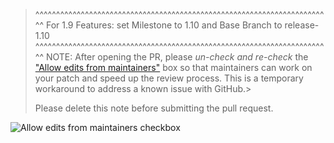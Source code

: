 >^^^^^^^^^^^^^^^^^^^^^^^^^^^^^^^^^^^^^^^^^^^^^^^^^^^^^^^^^^^^^^^^^^^^^^^^
> For 1.9 Features: set Milestone to 1.10 and Base Branch to release-1.10
>^^^^^^^^^^^^^^^^^^^^^^^^^^^^^^^^^^^^^^^^^^^^^^^^^^^^^^^^^^^^^^^^^^^^^^^^
> NOTE: After opening the PR, please *un-check and re-check* the ["Allow edits from maintainers"](https://help.github.com/articles/allowing-changes-to-a-pull-request-branch-created-from-a-fork/) box so that maintainers can work on your patch and speed up the review process. This is a temporary workaround to address a known issue with GitHub.> 
>
> Please delete this note before submitting the pull request.

![Allow edits from maintainers checkbox](https://help.github.com/assets/images/help/pull_requests/allow-maintainers-to-make-edits-sidebar-checkbox.png)
